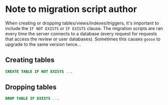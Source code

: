 # Note to migration script author

When creating or dropping tables/views/indexes/triggers, it's important to
include the `IF NOT EXISTS` or `IF EXISTS` clause.
The migration scripts are ran every time the server connects to a database
(every request for requests that access the review or user databases).
Sometimes this causes `goose` to upgrade to the same version twice...

## Creating tables

```sql
CREATE TABLE IF NOT EXISTS ...
```

## Dropping tables

```sql
DROP TABLE IF EXISTS ...
```
